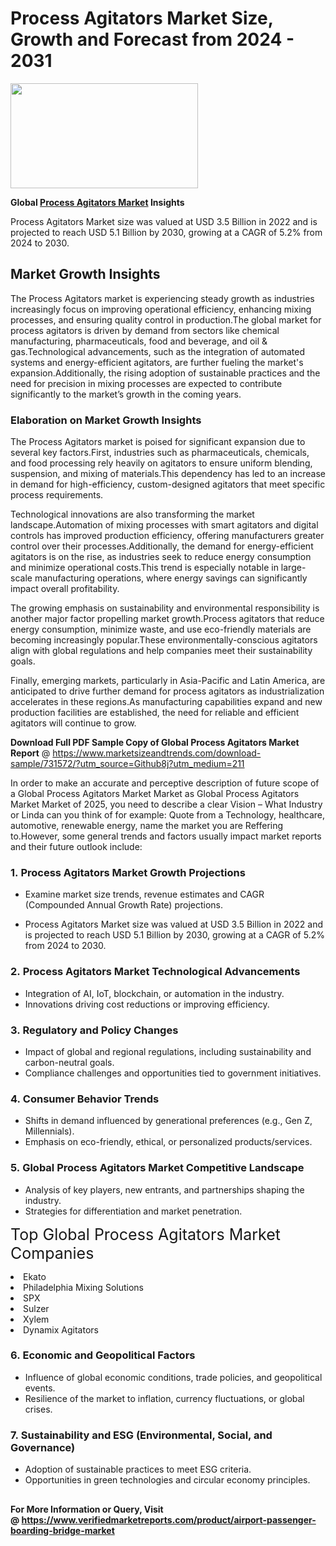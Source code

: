<H1>Process Agitators Market Size, Growth and Forecast from 2024 - 2031</H1><img class="aligncenter size-medium wp-image-584254" src="https://thirdeyenews.in/wp-content/uploads/2024/09/Global-Market-Research-300x168.jpeg" alt="" width="300" height="168" /><p><strong>Global&nbsp;<a href="https://www.marketsizeandtrends.com/download-sample/731572/?utm_source=Github8j?utm_medium=211">Process Agitators Market</a> Insights</strong></p><p>Process Agitators Market size was valued at USD 3.5 Billion in 2022 and is projected to reach USD 5.1 Billion by 2030, growing at a CAGR of 5.2% from 2024 to 2030.</p><p><h2>Market Growth Insights</h2> <p>The Process Agitators market is experiencing steady growth as industries increasingly focus on improving operational efficiency, enhancing mixing processes, and ensuring quality control in production.The global market for process agitators is driven by demand from sectors like chemical manufacturing, pharmaceuticals, food and beverage, and oil & gas.Technological advancements, such as the integration of automated systems and energy-efficient agitators, are further fueling the market's expansion.Additionally, the rising adoption of sustainable practices and the need for precision in mixing processes are expected to contribute significantly to the market’s growth in the coming years.</p> <h3>Elaboration on Market Growth Insights</h3> <p>The Process Agitators market is poised for significant expansion due to several key factors.First, industries such as pharmaceuticals, chemicals, and food processing rely heavily on agitators to ensure uniform blending, suspension, and mixing of materials.This dependency has led to an increase in demand for high-efficiency, custom-designed agitators that meet specific process requirements.</p> <p>Technological innovations are also transforming the market landscape.Automation of mixing processes with smart agitators and digital controls has improved production efficiency, offering manufacturers greater control over their processes.Additionally, the demand for energy-efficient agitators is on the rise, as industries seek to reduce energy consumption and minimize operational costs.This trend is especially notable in large-scale manufacturing operations, where energy savings can significantly impact overall profitability.</p> <p>The growing emphasis on sustainability and environmental responsibility is another major factor propelling market growth.Process agitators that reduce energy consumption, minimize waste, and use eco-friendly materials are becoming increasingly popular.These environmentally-conscious agitators align with global regulations and help companies meet their sustainability goals.</p> <p>Finally, emerging markets, particularly in Asia-Pacific and Latin America, are anticipated to drive further demand for process agitators as industrialization accelerates in these regions.As manufacturing capabilities expand and new production facilities are established, the need for reliable and efficient agitators will continue to grow.</p> <p><span class=""><strong>Download Full PDF Sample Copy of Global Process Agitators Market Report</strong> @ <a href="https://www.marketsizeandtrends.com/download-sample/731572/?utm_source=Github8j?utm_medium=211" target="_blank">https://www.marketsizeandtrends.com/download-sample/731572/?utm_source=Github8j?utm_medium=211</a></span></p><p>In order to make an accurate and perceptive description of future scope of a Global&nbsp;Process Agitators Market Market as Global&nbsp;Process Agitators Market Market of 2025, you need to describe a clear Vision &ndash; What Industry or Linda can you think of for example: Quote from a Technology, healthcare, automotive, renewable energy, name the market you are Reffering to.However, some general trends and factors usually impact market reports and their future outlook include:</p><h3>1.&nbsp;<strong>Process Agitators Market Growth Projections</strong></h3><ul><li>Examine market size trends, revenue estimates and CAGR (Compounded Annual Growth Rate) projections.</li><li><p>Process Agitators Market size was valued at USD 3.5 Billion in 2022 and is projected to reach USD 5.1 Billion by 2030, growing at a CAGR of 5.2% from 2024 to 2030.</p></li></ul><h3>2.&nbsp;<strong>Process Agitators Market Technological Advancements</strong></h3><ul><li>Integration of AI, IoT, blockchain, or automation in the industry.</li><li>Innovations driving cost reductions or improving efficiency.</li></ul><h3>3.&nbsp;<strong>Regulatory and Policy Changes</strong></h3><ul><li>Impact of global and regional regulations, including sustainability and carbon-neutral goals.</li><li>Compliance challenges and opportunities tied to government initiatives.</li></ul><h3>4.&nbsp;<strong>Consumer Behavior Trends</strong></h3><ul><li>Shifts in demand influenced by generational preferences (e.g., Gen Z, Millennials).</li><li>Emphasis on eco-friendly, ethical, or personalized products/services.</li></ul><h3>5.&nbsp;<strong>Global Process Agitators Market Competitive Landscape</strong></h3><ul><li>Analysis of key players, new entrants, and partnerships shaping the industry.</li><li>Strategies for differentiation and market penetration.</li></ul><p data-pm-slice="1 1 []"><span style="color: inherit; font-family: inherit; font-size: 25px;">Top Global Process Agitators Market Companies</span></p><div class="" data-test-id=""><p><li>Ekato</li><li> Philadelphia Mixing Solutions</li><li> SPX</li><li> Sulzer</li><li> Xylem</li><li> Dynamix Agitators</li></p></div><h3>6.&nbsp;<strong>Economic and Geopolitical Factors</strong></h3><ul><li>Influence of global economic conditions, trade policies, and geopolitical events.</li><li>Resilience of the market to inflation, currency fluctuations, or global crises.</li></ul><h3>7.&nbsp;<strong>Sustainability and ESG (Environmental, Social, and Governance)</strong></h3><ul><li>Adoption of sustainable practices to meet ESG criteria.</li><li>Opportunities in green technologies and circular economy principles.</li></ul><h2><strong style="font-size: 14px;">For More Information or Query, Visit @&nbsp;</strong><a style="background-color: #ffffff; font-size: 14px;" href="https://www.marketsizeandtrends.com/report/process-agitators-market/" target="_blank">https://www.verifiedmarketreports.com/product/airport-passenger-boarding-bridge-market</a></h2>